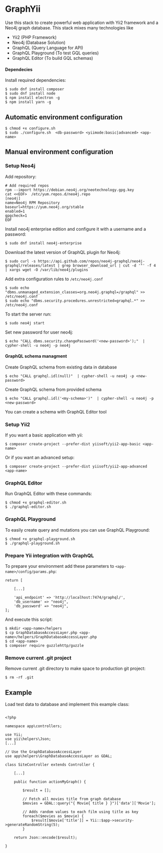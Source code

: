# GraphYii
Use this stack to create powerful web application with Yii2 framework and a Neo4j graph database. This stack mixes many technologies like
 - Yii2 (PHP Framework)
 - Neo4j (Database Solution)
 - GraphQL (Query Language for API)
 - GraphQL Playground (To test GQL queries)
 - GraphQL Editor (To build GQL schemas)

#### Dependecies
Install required dependencies:
```
$ sudo dnf install composer
$ sudo dnf install node
$ npm install electron -g
$ npm install yarn -g
```

## Automatic environment configuration
```
$ chmod +x configure.sh
$ sudo ./configure.sh  <db-password> <yiimode:basic|advanced> <app-name>
```

## Manual environment configuration

### Setup Neo4j
Add repository:
```
# Add required repos
rpm --import https://debian.neo4j.org/neotechnology.gpg.key
cat <<EOF>  /etc/yum.repos.d/neo4j.repo
[neo4j]
name=Neo4j RPM Repository
baseurl=https://yum.neo4j.org/stable
enabled=1
gpgcheck=1
EOF
```

Install neo4j enterprise edition and configure it with a username and a password:
```
$ sudo dnf install neo4j-enterprise
```

Download the latest version of GraphQL plugin for Neo4j:
```
$ sudo curl -s https://api.github.com/repos/neo4j-graphql/neo4j-graphql/releases/latest | grep browser_download_url | cut -d '"' -f 4 | xargs wget -O /var/lib/neo4j/plugins
```

Add extra configuration rules to `/etc/neo4j.conf`
```
$ sudo echo "dbms.unmanaged_extension_classes=org.neo4j.graphql=/graphql" >> /etc/neo4j.conf
$ sudo echo "dbms.security.procedures.unrestricted=graphql.*" >> /etc/neo4j.conf
```

To start the server run:
```
$ sudo neo4j start
```

Set new password for user neo4j:
```
$ echo "CALL dbms.security.changePassword('<new-password>');"  | cypher-shell -u neo4j -p neo4j
```

#### GraphQL schema managment
Create GraphQL schema from existing data in database
```
$ echo "CALL graphql.idl(null)"  | cypher-shell -u neo4j -p <new-password>
```

Create GraphQL schema from provided schema
```
$ echo "CALL graphql.idl('<my-schema>')"  | cypher-shell -u neo4j -p <new-password>
```
You can create a schema with GraphQL Editor tool

### Setup Yii2
If you want a basic application with yii:
```
$ composer create-project --prefer-dist yiisoft/yii2-app-basic <app-name>
```

Or if you want an advanced setup:
```
$ composer create-project --prefer-dist yiisoft/yii2-app-advanced <app-name>
```

### GraphQL Editor
Run GraphQL Editor with these commands:
```
$ chmod +x graphql-editor.sh
$ ./graphql-editor.sh
```

### GraphQL Playground
To easily create query and mutations you can use GraphQL Playground:
```
$ chmod +x graphql-playground.sh
$ ./graphql-playground.sh
```

### Prepare Yii integration with GraphQL
To prepare your environment add these parameters to `<app-name>/config/params.php`:
```
return [

    [...]

    'api_endpoint' => 'http://localhost:7474/graphql/',
    'db_username' => "neo4j",
    'db_password' => "neo4j",
];
```

And execute this script:
```
$ mkdir <app-name>/helpers
$ cp GraphDatabaseAccessLayer.php <app-name>/helpers/GraphDatabaseAccessLayer.php
$ cd <app-name>
$ composer require guzzlehttp/guzzle
```

### Remove current .git project
Remove current .git directory to make space to production git project:
```
$ rm -rf .git
```

## Example
Load test data to database and implement this example class:
```

<?php

namespace app\controllers;

use Yii;
use yii\helpers\Json;
[...]

// Use the GraphDatabaseAccessLayer
use app\helpers\GraphDatabaseAccessLayer as GDAL;

class SiteController extends Controller {

    [...]

    public function actionMyGraph() {

        $result = [];

        // Fetch all movies title from graph database
        $movies = GDAL::query("{ Movie{ title } }")['data']['Movie'];

        // Adds random values to each film using title as key
        foreach($movies as $movie) {
            $result[$movie['title']] = Yii::$app->security->generateRandomString(5);
        }

    return Json::encode($result);

}

```